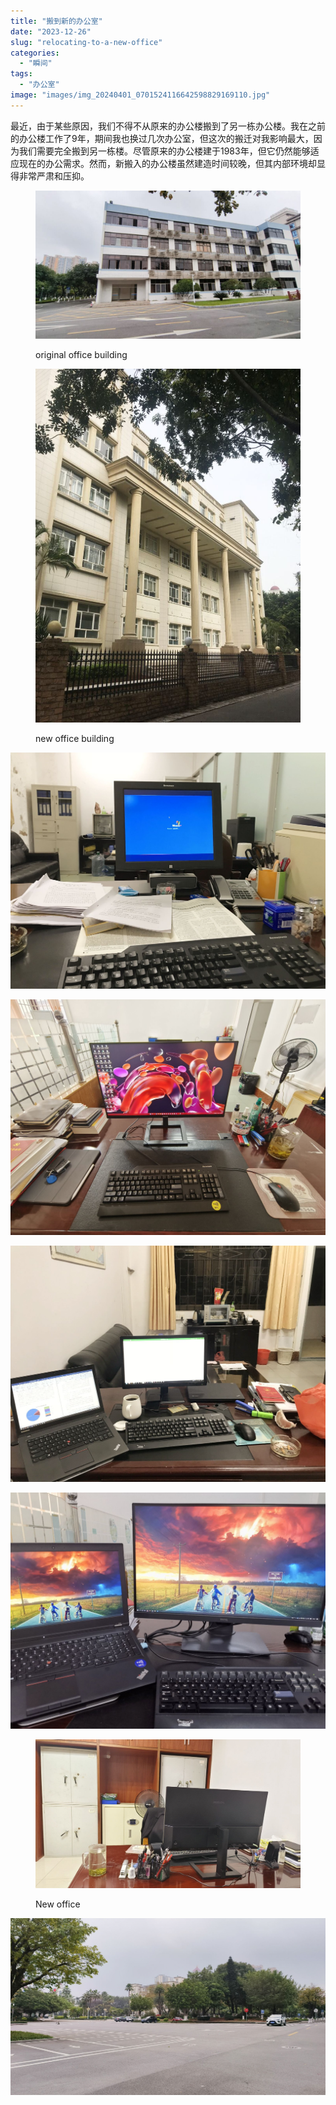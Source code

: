 ```yaml
---
title: "搬到新的办公室"
date: "2023-12-26"
slug: "relocating-to-a-new-office"
categories: 
  - "瞬间"
tags: 
  - "办公室"
image: "images/img_20240401_0701524116642598829169110.jpg"
---
```


最近，由于某些原因，我们不得不从原来的办公楼搬到了另一栋办公楼。我在之前的办公楼工作了9年，期间我也换过几次办公室，但这次的搬迁对我影响最大，因为我们需要完全搬到另一栋楼。尽管原来的办公楼建于1983年，但它仍然能够适应现在的办公需求。然而，新搬入的办公楼虽然建造时间较晚，但其内部环境却显得非常严肃和压抑。


<figure>

![](images/img_20240401_0701524116642598829169110-1024x574.jpg)

<figcaption>

original office building

</figcaption>

</figure>

<figure>

![](images/img_20240401_0710266684860996512133986-767x1024.jpg)

<figcaption>

new office building

</figcaption>

</figure>

![](images/img_20240401_0711442441306754969314676.jpg)

![](images/img_20240401_0713491700299469717774499.jpg)

![](images/img_20240401_0713257584226677021222615.jpg)

![](images/img_20240401_0715176440801477729645446.jpg)


<figure>

![](images/img_20240401_0755143816687834128877816.jpg)

<figcaption>

New office

</figcaption>

</figure>

![](images/img_20240401_0704364691293807701310001.jpg)
